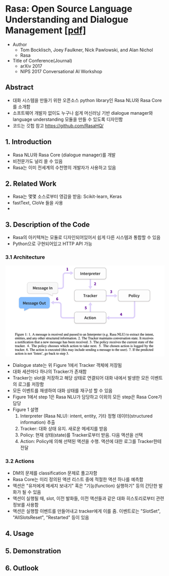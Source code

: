 # Rasa: Open Source Language Understanding and Dialogue Management [[pdf]](https://arxiv.org/abs/1712.05181)

- Author
  - Tom Bocklisch, Joey Faulkner, Nick Pawlowski, and Alan Nichol
  - Rasa
- Title of Conference(Journal)
  - arXiv 2017
  - NIPS 2017 Conversational AI Workshop



## Abstract

* 대화 시스템을 만들기 위한 오픈소스 python library인 Rasa NLU와 Rasa Core를 소개함
* 소프트웨어 개발자 없이도 누구나 쉽게 머신러닝 기반 dialogue manager와 language understanding 모듈을 만들 수 있도록 디자인함
* 코드는 깃헙 참고 https://github.com/RasaHQ/



## 1. Introduction

* Rasa NLU와 Rasa Core (dialogue manager)를 개발
* 비전문가도 널리 쓸 수 있음
* Rasa는 이미 전세계의 수천명의 개발자가 사용하고 있음



## 2. Related Work

* Rasa는 몇몇 소스로부터 영감을 받음: Scikit-learn, Keras
* fastText, CloVe 들을 사용
* 



## 3. Description of the Code

* Rasa의 아키텍쳐는 모듈로 디자인되어있어서 쉽게 다른 시스템과 통합할 수 있음
* Python으로 구현되어있고 HTTP API 가능

### 3.1 Architecture

![figure1](figure1.png)

* Dialogue state는 위 Figure 1에서 Tracker 객체에 저장됨
* 대화 세션마다 하나의 Tracker가 존재함
* Tracker는 slot을 저장하고 해당 상태로 연결되어 대화 내에서 발생한 모든 이벤트의 로그를 저장함
* 모든 이벤트를 재생하여 대화 상태를 재구성 할 수 있음
* Figure 1에서 step 1은 Rasa NLU가 담당하고 이외의 모든 step은 Rasa Core가 담당
* Figure 1 설명
  1. Interpreter (Rasa NLU): intent, entity, 기타 정형 데이터(structured information) 추출
  2. Tracker: 대화 상태 유지. 새로운 메세지를 받음
  3. Policy: 현재 상태(state)를 Tracker로부터 받음. 다음 액션을 선택
  4. Action: Policy에 의해 선택된 액션을 수행. 액션에 대한 로그를 Tracker한테 전달

### 3.2 Actions

* DM의 문제를 classification 문제로 풀고자함
* Rasa Core는 미리 정의된 액션 리스트 중에 적절한 액션 하나를 예측함
* 액션은 "유저에게 메세지 보내기" 혹은 "기능(function) 실행하기" 등의 간단한 발화가 될 수 있음
* 액션이 실행될 때, slot, 이전 발화들, 이전 액션들과 같은 대화 히스토리로부터 관련 정보를 사용함
* 액션은 실행할 이벤트를 만들어내고 tracker에게 이를 줌. 이벤트로는 "SlotSet", "AllSlotsReset", "Restarted" 등이 있음 



## 4. Usage





## 5. Demonstration





## 6. Outlook





